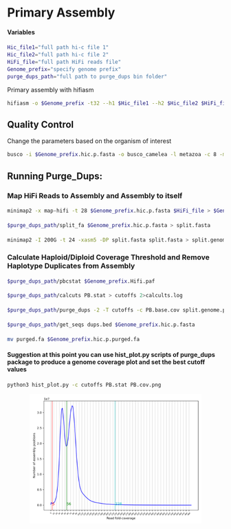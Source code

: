 # Primary Assembly

#### Variables

```bash
Hic_file1="full path hi-c file 1"
Hic_file2="full path hi-c file 2"
HiFi_file="full path HiFi reads file"
Genome_prefix="specify genome prefix"
purge_dups_path="full path to purge_dups bin folder"
```

Primary assembly with hifiasm

```bash
hifiasm -o $Genome_prefix -t32 --h1 $Hic_file1 --h2 $Hic_file2 $HiFi_file -s 0.35 --primary > hifi_assembly_hic_primary.log 2>&1 &
```

## Quality Control

Change the parameters based on the organism of interest

```bash
busco -i $Genome_prefix.hic.p.fasta -o busco_camelea -l metazoa -c 8 -m geno -f 
```

## Running Purge_Dups:

### Map HiFi Reads to Assembly and Assembly to itself

```bash
minimap2 -x map-hifi -t 28 $Genome_prefix.hic.p.fasta $HiFi_file > $Genome_prefix.Hifi.paf

$purge_dups_path/split_fa $Genome_prefix.hic.p.fasta > split.fasta

minimap2 -I 200G -t 24 -xasm5 -DP split.fasta split.fasta > split.genome.paf
```

### Calculate Haploid/Diploid Coverage Threshold and Remove Haplotype Duplicates from Assembly

```bash
$purge_dups_path/pbcstat $Genome_prefix.Hifi.paf

$purge_dups_path/calcuts PB.stat > cutoffs 2>calcults.log

$purge_dups_path/purge_dups -2 -T cutoffs -c PB.base.cov split.genome.paf > dups.bed 2> purge_dups.log

$purge_dups_path/get_seqs dups.bed $Genome_prefix.hic.p.fasta

mv purged.fa $Genome_prefix.hic.p.purged.fa

```


#### Suggestion at this point you can use hist_plot.py scripts of purge_dups package to produce a genome coverage plot and set the best cutoff values

```bash
python3 hist_plot.py -c cutoffs PB.stat PB.cov.png
```

<p align="center">
<img src='../pictures/PB.cov.png' width='400'>
</p>
